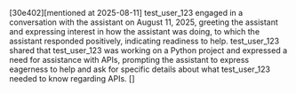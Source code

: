 [30e402][mentioned at 2025-08-11] test_user_123 engaged in a conversation with the assistant on August 11, 2025, greeting the assistant and expressing interest in how the assistant was doing, to which the assistant responded positively, indicating readiness to help. test_user_123 shared that test_user_123 was working on a Python project and expressed a need for assistance with APIs, prompting the assistant to express eagerness to help and ask for specific details about what test_user_123 needed to know regarding APIs. []